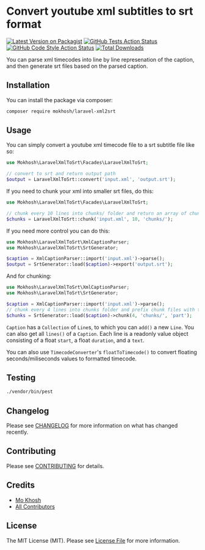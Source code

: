 # Convert youtube xml subtitles to srt format

[![Latest Version on Packagist](https://img.shields.io/packagist/v/mokhosh/laravel-xml2srt.svg?style=flat-square)](https://packagist.org/packages/mokhosh/laravel-xml2srt)
[![GitHub Tests Action Status](https://img.shields.io/github/actions/workflow/status/mokhosh/laravel-xml2srt/run-tests.yml?branch=main&label=tests&style=flat-square)](https://github.com/mokhosh/laravel-xml2srt/actions?query=workflow%3Arun-tests+branch%3Amain)
[![GitHub Code Style Action Status](https://img.shields.io/github/actions/workflow/status/mokhosh/laravel-xml2srt/fix-php-code-style-issues.yml?branch=main&label=code%20style&style=flat-square)](https://github.com/mokhosh/laravel-xml2srt/actions?query=workflow%3A"Fix+PHP+code+style+issues"+branch%3Amain)
[![Total Downloads](https://img.shields.io/packagist/dt/mokhosh/laravel-xml2srt.svg?style=flat-square)](https://packagist.org/packages/mokhosh/laravel-xml2srt)

You can parse xml timecodes into line by line represenation of the caption, and then generate srt files based on the parsed caption.

## Installation

You can install the package via composer:

```bash
composer require mokhosh/laravel-xml2srt
```

## Usage

You can simply convert a youtube xml timecode file to a srt subtitle file like so:

```php
use Mokhosh\LaravelXmlToSrt\Facades\LaravelXmlToSrt;

// convert to srt and return output path
$output = LaravelXmlToSrt::convert('input.xml', 'output.srt');
```

If you need to chunk your xml into smaller srt files, do this:

```php
use Mokhosh\LaravelXmlToSrt\Facades\LaravelXmlToSrt;

// chunk every 10 lines into chunks/ folder and return an array of chunks' paths
$chunks = LaravelXmlToSrt::chunk('input.xml', 10, 'chunks/');
```

If you need more control you can do this:

```php
use Mokhosh\LaravelXmlToSrt\XmlCaptionParser;
use Mokhosh\LaravelXmlToSrt\SrtGenerator;

$caption = XmlCaptionParser::import('input.xml')->parse();
$output = SrtGenerator::load($caption)->export('output.srt');
```

And for chunking:

```php
use Mokhosh\LaravelXmlToSrt\XmlCaptionParser;
use Mokhosh\LaravelXmlToSrt\SrtGenerator;

$caption = XmlCaptionParser::import('input.xml')->parse();
// chunk every 4 lines into chunks folder and prefix chunk files with the word "part"
$chunks = SrtGenerator::load($caption)->chunk(4, 'chunks/', 'part');
```

`Caption` has a `Collection` of `Line`s, to which you can `add()` a new `Line`.
You can also get all `lines()` of a `Caption`.
Each line is a readonly value object consisting of a float `start`, a float `duration`, and a `text`.

You can also use `TimecodeConverter`'s `floatToTimecode()` to convert floating seconds/miliseconds values to formatted timecode.

## Testing

```bash
./vendor/bin/pest
```

## Changelog

Please see [CHANGELOG](CHANGELOG.md) for more information on what has changed recently.

## Contributing

Please see [CONTRIBUTING](CONTRIBUTING.md) for details.

## Credits

- [Mo Khosh](https://github.com/mokhosh)
- [All Contributors](../../contributors)

## License

The MIT License (MIT). Please see [License File](LICENSE.md) for more information.
